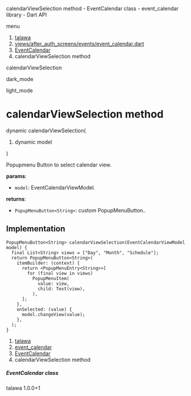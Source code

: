 




calendarViewSelection method - EventCalendar class - event\_calendar library - Dart API







menu

1. [talawa](../../index.html)
2. [views/after\_auth\_screens/events/event\_calendar.dart](../../file-___home_harshil_Desktop_open-source_palisadoes_talawa_lib_views_after_auth_screens_events_event_calendar/)
3. [EventCalendar](../../file-___home_harshil_Desktop_open-source_palisadoes_talawa_lib_views_after_auth_screens_events_event_calendar/EventCalendar-class.html)
4. calendarViewSelection method

calendarViewSelection


dark\_mode

light\_mode




# calendarViewSelection method


dynamic
calendarViewSelection(

1. dynamic model

)

Popupmenu Button to select calendar view.

**params**:

* `model`: EventCalendarViewModel.

**returns**:

* `PopupMenuButton<String>`: custom PopupMenuButton..

## Implementation

```
PopupMenuButton<String> calendarViewSelection(EventCalendarViewModel model) {
  final List<String> views = ["Day", "Month", "Schedule"];
  return PopupMenuButton<String>(
    itemBuilder: (context) {
      return <PopupMenuEntry<String>>[
        for (final view in views)
          PopupMenuItem(
            value: view,
            child: Text(view),
          ),
      ];
    },
    onSelected: (value) {
      model.changeView(value);
    },
  );
}
```

 


1. [talawa](../../index.html)
2. [event\_calendar](../../file-___home_harshil_Desktop_open-source_palisadoes_talawa_lib_views_after_auth_screens_events_event_calendar/)
3. [EventCalendar](../../file-___home_harshil_Desktop_open-source_palisadoes_talawa_lib_views_after_auth_screens_events_event_calendar/EventCalendar-class.html)
4. calendarViewSelection method

##### EventCalendar class





talawa
1.0.0+1






